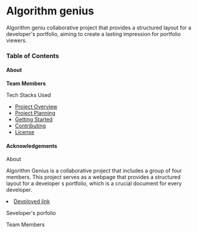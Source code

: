 <h1>Algorithm genius</h1>

<p>Algorithm geniu collaborative project that provides a structured layout for a developer's portfolio, aiming to create a lasting impression for portfolio viewers.</p>

<h3>Table of Contents</h3>

<h4>About</h4>

<strong>Team Members</strong>

Tech Stacks Used

<ul>
  <li><a href="https://example.com">Project Overview </a></li>
  <li><a href="mailto:m.bluth@example.com">Project Planning </a></li>
  <li><a href="tel:+123456789">Getting Started</a></li>
    <li><a href="tel:+123456789"> Contributing</a></li>
    <li><a href="tel:+123456789">License</a></li>
</ul>

<h4>Acknowledgements</h4>

<p>About</p>

Algorithm Genius is a collaborative project that includes a group of four members. This project serves as a webpage that provides a structured layout for a developer s portfolio, which is a crucial document for every developer.

  <li><a href="https://example.com">Devploved link </a></li>

Seveloper's porfolio

Team Members
